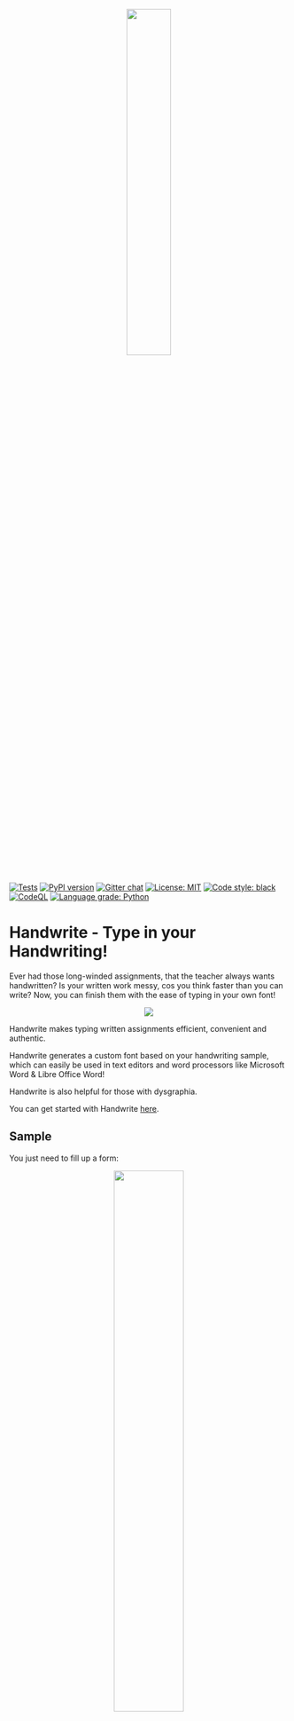 <p align="center">
    <a href="https://github.com/cod-ed/handwrite">
        <img src="https://raw.githubusercontent.com/cod-ed/assets/handwrite/logo_white_background.svg" width=40%>
        </img>
    </a>
</p>

[![Tests](https://github.com/cod-ed/handwrite/workflows/Tests/badge.svg)](https://github.com/cod-ed/handwrite/actions)
[![PyPI version](https://img.shields.io/pypi/v/handwrite.svg)](https://pypi.org/project/handwrite)
[![Gitter chat](https://badges.gitter.im/gitterHQ/gitter.svg)](https://gitter.im/codEd-org/handwrite)
[![License: MIT](https://img.shields.io/badge/License-MIT-yellow.svg)](https://opensource.org/licenses/MIT)
[![Code style: black](https://img.shields.io/badge/code%20style-black-000000.svg)](https://github.com/psf/black)
[![CodeQL](https://github.com/cod-ed/handwrite/actions/workflows/codeql-analysis.yml/badge.svg)](https://github.com/cod-ed/handwrite/actions/workflows/codeql-analysis.yml)
[![Language grade: Python](https://img.shields.io/lgtm/grade/python/g/cod-ed/handwrite.svg?logo=lgtm&logoWidth=18)](https://lgtm.com/projects/g/cod-ed/handwrite/context:python)

# Handwrite - Type in your Handwriting!

Ever had those long-winded assignments, that the teacher always wants handwritten?
Is your written work messy, cos you think faster than you can write?
Now, you can finish them with the ease of typing in your own font!

<p align="center">
        <img src="https://raw.githubusercontent.com/cod-ed/assets/handwrite/handwrite.gif">
        </img>
</p>

Handwrite makes typing written assignments efficient, convenient and authentic.

Handwrite generates a custom font based on your handwriting sample, which can easily be used in text editors and word processors like Microsoft Word & Libre Office Word!

Handwrite is also helpful for those with dysgraphia.

You can get started with Handwrite [here](https://cod-ed.github.io/handwrite/).

## Sample

You just need to fill up a form:

<p align="center">
        <img src="https://raw.githubusercontent.com/cod-ed/assets/handwrite/handwrite_filled_form.jpg" width=50%>
        </img>
</p>

Here's the end result!

<p align="center">
        <img src="https://raw.githubusercontent.com/cod-ed/assets/handwrite/handwrite_sentence.png">
        </img>
</p>

## Credits and Reference

1. [Potrace](http://potrace.sourceforge.net/) algorithm and package has been immensely helpful.

2. [Fontforge](https://fontforge.org/en-US/) for packaging and adjusting font parameters.

3. [Sacha Chua's](https://github.com/sachac) [project](https://github.com/sachac/sachac-hand/) proved to be a great reference for fontforge python.

4. All credit for svgtottf converter goes to this [project](https://github.com/pteromys/svgs2ttf) by [pteromys](https://github.com/pteromys). We made a quite a lot of modifications of our own, but the base script idea was derived from here.
